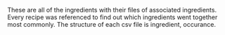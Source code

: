 These are all of the ingredients with their files of associated ingredients.
Every recipe was referenced to find out which ingredients went together most commonly.
The structure of each csv file is ingredient, occurance.

